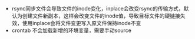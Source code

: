 * rsync同步文件会导致文件的inode变化，inplace会改变rsync的传输方式，默认为创建文件新副本，这样会改变文件的inode值，导致目标文件的硬链接失效，使用inplace会将文件变更写入原文件保持inode不变
* crontab 不会加载新增的环境变量，需要手动source
